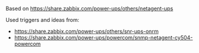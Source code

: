 Based on https://share.zabbix.com/power-ups/others/netagent-ups

Used triggers and ideas from:
* https://share.zabbix.com/power-ups/others/snr-ups-onrm
* https://share.zabbix.com/power-ups/powercom/snmp-netagent-cy504-powercom
